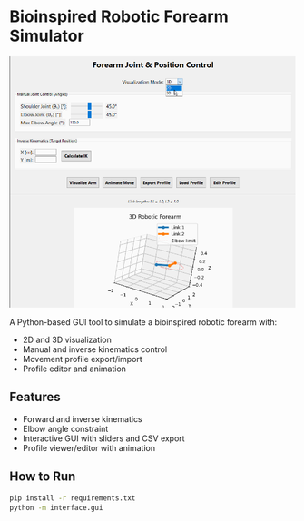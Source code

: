 # Bioinspired Robotic Forearm Simulator

![Demo](demo.gif)

A Python-based GUI tool to simulate a bioinspired robotic forearm with:
- 2D and 3D visualization
- Manual and inverse kinematics control
- Movement profile export/import
- Profile editor and animation

## Features
- Forward and inverse kinematics
- Elbow angle constraint
- Interactive GUI with sliders and CSV export
- Profile viewer/editor with animation

## How to Run
```bash
pip install -r requirements.txt
python -m interface.gui
